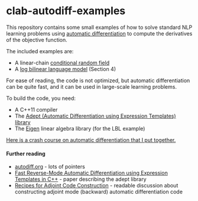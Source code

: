 clab-autodiff-examples
======================

This repository contains some small examples of how to solve standard NLP learning problems using [automatic differentiation](http://en.wikipedia.org/wiki/Automatic_differentiation) to compute the derivatives of the objective function.

The included examples are:

 * A linear-chain [conditional random field](http://www-bcf.usc.edu/~feisha/pubs/shallow03.pdf)
 * A [log bilinear language model](http://machinelearning.wustl.edu/mlpapers/paper_files/icml2007_MnihH07.pdf) (Section 4)

For ease of reading, the code is not optimized, but automatic differentiation can be quite fast, and it can be used in large-scale learning problems.

To build the code, you need:

 * A C++11 compiler
 * The [Adept (Automatic Differentiation using Expression Templates) library](http://www.met.reading.ac.uk/clouds/adept/)
 * The [Eigen](http://eigen.tuxfamily.org/) linear algebra library (for the LBL example)

[Here is a crash course on automatic differentiation that I put together.](http://demo.clab.cs.cmu.edu/cdyer/autodiff.pdf)

#### Further reading

 * [autodiff.org](http://www.autodiff.org/) - lots of pointers
 * [Fast Reverse-Mode Automatic Differentiation using Expression Templates in C++](http://www.met.reading.ac.uk/clouds/publications/adept.pdf) - paper describing the adept library
 * [Recipes for Adjoint Code Construction](http://twister.ou.edu/OBAN2010/Giering_recipe4adjoint.pdf) - readable discussion about constructing adjoint mode (backward) automatic differentiation code
